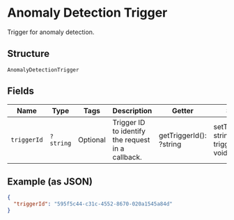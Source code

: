 
# Anomaly Detection Trigger

Trigger for anomaly detection.

## Structure

`AnomalyDetectionTrigger`

## Fields

| Name | Type | Tags | Description | Getter | Setter |
|  --- | --- | --- | --- | --- | --- |
| `triggerId` | `?string` | Optional | Trigger ID to identify the request in a callback. | getTriggerId(): ?string | setTriggerId(?string triggerId): void |

## Example (as JSON)

```json
{
  "triggerId": "595f5c44-c31c-4552-8670-020a1545a84d"
}
```

